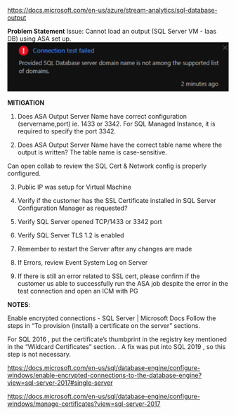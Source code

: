 https://docs.microsoft.com/en-us/azure/stream-analytics/sql-database-output

**Problem Statement**
Issue: Cannot load an output (SQL Server VM - Iaas DB) using ASA set up.
![image.png](/.attachments/image-d2bf567f-4b33-45db-b9bf-6df427052978.png)

**MITIGATION**

1) Does ASA Output Server Name have correct configuration (servername,port) ie. 1433 or 3342.   For SQL Managed Instance, it is required to specify the port 3342. 

2) Does ASA Output Server Name have the correct table name where the output is written? The table name is case-sensitive. 

Can open collab to review the SQL Cert & Network config is properly configured.

3) Public IP was setup for Virtual Machine

4) Verify if the customer has the SSL Certificate installed in SQL Server Configuration Manager as requested?

5) Verify SQL Server opened TCP/1433 or 3342 port 

6) Verify SQL Server TLS 1.2 is enabled

7) Remember to restart the Server after any changes are made

8) If Errors, review Event System Log on Server

9) If there is still an error related to SSL cert, please confirm if the customer us able to successfully run the ASA job despite the error in the test connection and open an ICM with PG

**NOTES**:

Enable encrypted connections - SQL Server | Microsoft Docs Follow the steps in “To provision (install) a certificate on the server” sections.

For SQL 2016 , put the certificate’s thumbprint in the registry key mentioned in the “Wildcard Certificates” section. . A fix was put into SQL 2019 , so this step is not necessary.

https://docs.microsoft.com/en-us/sql/database-engine/configure-windows/enable-encrypted-connections-to-the-database-engine?view=sql-server-2017#single-server

https://docs.microsoft.com/en-us/sql/database-engine/configure-windows/manage-certificates?view=sql-server-2017